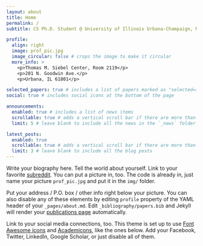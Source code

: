```yaml
---
layout: about
title: Home
permalink: /
subtitle: CS Ph.D. Student @ University of Illinois Urbana-Champaign, Member of [CreateLab](https://createlab.cs.illinois.edu/), [DAIS](https://dais.cs.illinois.edu/), [Department of Computer Science](https://siebelschool.illinois.edu/) 

profile:
  align: right
  image: prof_pic.jpg
  image_circular: false # crops the image to make it circular
  more_info: >
    <p>Thomas M. Siebel Center, Room 2119</p>
    <p>201 N. Goodwin Ave.</p>
    <p>Urbana, IL 61801</p>

selected_papers: true # includes a list of papers marked as "selected={true}"
social: true # includes social icons at the bottom of the page

announcements:
  enabled: true # includes a list of news items
  scrollable: true # adds a vertical scroll bar if there are more than 3 news items
  limit: 5 # leave blank to include all the news in the `_news` folder

latest_posts:
  enabled: true
  scrollable: true # adds a vertical scroll bar if there are more than 3 new posts items
  limit: 3 # leave blank to include all the blog posts
---
```


Write your biography here. Tell the world about yourself. Link to your favorite [subreddit](http://reddit.com). You can put a picture in, too. The code is already in, just name your picture `prof_pic.jpg` and put it in the `img/` folder.

Put your address / P.O. box / other info right below your picture. You can also disable any of these elements by editing `profile` property of the YAML header of your `_pages/about.md`. Edit `_bibliography/papers.bib` and Jekyll will render your [publications page](/al-folio/publications/) automatically.

Link to your social media connections, too. This theme is set up to use [Font Awesome icons](https://fontawesome.com/) and [Academicons](https://jpswalsh.github.io/academicons/), like the ones below. Add your Facebook, Twitter, LinkedIn, Google Scholar, or just disable all of them.
